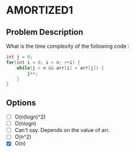 # AMORTIZED1

## Problem Description

What is the time complexity of the following code :

```java
int j = 0;
for(int i = 0; i < n; ++i) {
    while(j < n && arr[i] < arr[j]) {
        j++;
    }
}
```

## Options

- [ ] O(n(logn)^2)
- [ ] O(nlogn)
- [ ] Can't say. Depends on the value of arr.
- [ ] O(n^2)
- [x] O(n)

